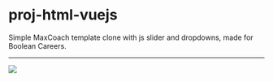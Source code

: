 # proj-html-vuejs
Simple MaxCoach template clone with js slider and dropdowns, made for Boolean Careers.
<hr>
<img src="https://user-images.githubusercontent.com/100787980/191841090-9316b628-3e54-4b3f-898c-9aae1ff4dece.png">
